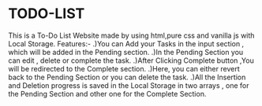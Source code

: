 # TODO-LIST
This is a To-Do List Website made by using html,pure css and vanilla js with Local Storage.
Features:- 
.)You can Add your Tasks in the input section , which will be added in the Pending section.
.)In the Pending Section you can edit , delete or complete the task.
.)After Clicking Complete button ,You will be redirected to the Complete section.
.)Here, you can either revert back to the Pending Section or you can delete the task.
.)All the Insertion and Deletion progress is saved in the Local Storage in two arrays , one for the Pending Section
and other one for the Complete Section.

